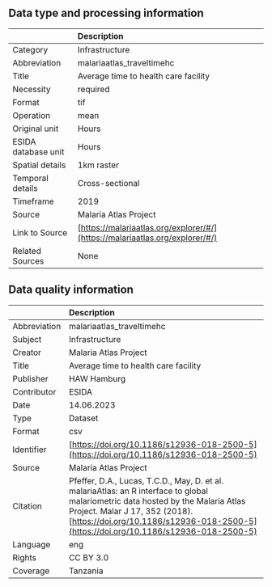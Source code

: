 ## Data type and processing information 

|                     | Description                                                                  |
|:--------------------|:-----------------------------------------------------------------------------|
| Category            | Infrastructure                                                               |
| Abbreviation        | malariaatlas_traveltimehc                                                    |
| Title               | Average time to health care facility                                         |
| Necessity           | required                                                                     |
| Format              | tif                                                                          |
| Operation           | mean                                                                         |
| Original unit       | Hours                                                                        |
| ESIDA database unit | Hours                                                                        |
| Spatial details     | 1km raster                                                                   |
| Temporal details    | Cross-sectional                                                              |
| Timeframe           | 2019                                                                         |
| Source              | Malaria Atlas Project                                                        |
| Link to Source      | [https://malariaatlas.org/explorer/#/](https://malariaatlas.org/explorer/#/) |
| Related Sources     | None                                                                         |

## Data quality information 

|              | Description                                                                                                                                                                                                                                                |
|:-------------|:-----------------------------------------------------------------------------------------------------------------------------------------------------------------------------------------------------------------------------------------------------------|
| Abbreviation | malariaatlas_traveltimehc                                                                                                                                                                                                                                  |
| Subject      | Infrastructure                                                                                                                                                                                                                                             |
| Creator      | Malaria Atlas Project                                                                                                                                                                                                                                      |
| Title        | Average time to health care facility                                                                                                                                                                                                                       |
| Publisher    | HAW Hamburg                                                                                                                                                                                                                                                |
| Contributor  | ESIDA                                                                                                                                                                                                                                                      |
| Date         | 14.06.2023                                                                                                                                                                                                                                                 |
| Type         | Dataset                                                                                                                                                                                                                                                    |
| Format       | csv                                                                                                                                                                                                                                                        |
| Identifier   | [https://doi.org/10.1186/s12936-018-2500-5](https://doi.org/10.1186/s12936-018-2500-5)                                                                                                                                                                     |
| Source       | Malaria Atlas Project                                                                                                                                                                                                                                      |
| Citation     | Pfeffer, D.A., Lucas, T.C.D., May, D. et al. malariaAtlas: an R interface to global malariometric data hosted by the Malaria Atlas Project. Malar J 17, 352 (2018). [https://doi.org/10.1186/s12936-018-2500-5](https://doi.org/10.1186/s12936-018-2500-5) |
| Language     | eng                                                                                                                                                                                                                                                        |
| Rights       | CC BY 3.0                                                                                                                                                                                                                                                  |
| Coverage     | Tanzania                                                                                                                                                                                                                                                   |